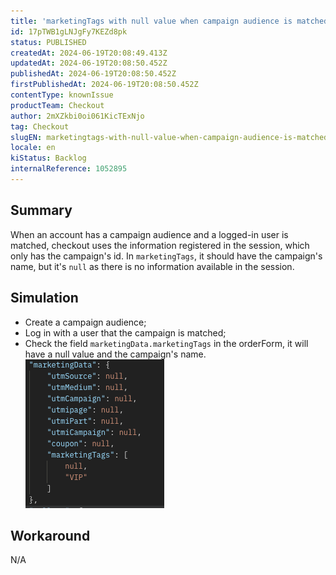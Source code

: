 ```yaml
---
title: 'marketingTags with null value when campaign audience is matched'
id: 17pTWB1gLNJgFy7KEZd8pk
status: PUBLISHED
createdAt: 2024-06-19T20:08:49.413Z
updatedAt: 2024-06-19T20:08:50.452Z
publishedAt: 2024-06-19T20:08:50.452Z
firstPublishedAt: 2024-06-19T20:08:50.452Z
contentType: knownIssue
productTeam: Checkout
author: 2mXZkbi0oi061KicTExNjo
tag: Checkout
slugEN: marketingtags-with-null-value-when-campaign-audience-is-matched
locale: en
kiStatus: Backlog
internalReference: 1052895
---
```


## Summary


When an account has a campaign audience and a logged-in user is matched, checkout uses the information registered in the session, which only has the campaign's id. In `marketingTags`, it should have the campaign's name, but it's `null` as there is no information available in the session.


##

## Simulation



- Create a campaign audience;
- Log in with a user that the campaign is matched;
- Check the field `marketingData.marketingTags` in the orderForm, it will have a null value and the campaign's name.
 ![](https://raw.githubusercontent.com/vtexdocs/known-issues/refs/heads/main/docs/en/known-issues/Checkout/marketingtags-with-null-value-when-campaign-audience-is-matched_1.png)


##

## Workaround


N/A



